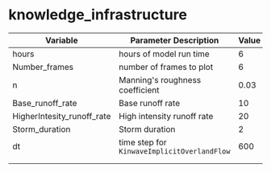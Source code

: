 # knowledge_infrastructure


| Variable                   | Parameter Description                       | Value | Dimension  |   |   |   |
|----------------------------|---------------------------------------------|-------|------------|---|---|---|
| hours                      | hours of model run time                     | 6     | hours      |   |   |   |
| Number_frames              | number of frames to plot                    | 6     | [-]        |   |   |   |
| n                          | Manning's roughness coefficient             | 0.03  | s/m^(1/3)  |   |   |   |
| Base_runoff_rate           | Base runoff rate                            | 10    | mm/h       |   |   |   |
| HigherIntesity_runoff_rate | High intensity runoff rate                  | 20    | mm/h       |   |   |   |
| Storm_duration             | Storm duration                              | 2     | hours      |   |   |   |
| dt                         | time step for `KinwaveImplicitOverlandFlow` | 600   | seconds    |   |   |   |
|                            |                                             |       |            |   |   |   |
|                            |                                             |       |            |   |   |   |
